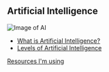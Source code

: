 ## Artificial Intelligence

![Image of AI](https://www.draglet.com/wp-content/uploads/2018/12/ai-blockchain.jpg)

- [What is Artificial Intelligence?](part1.md)
- [Levels of Artificial Intelligence](part2.md)


















[Resources I'm using](resources.md)
